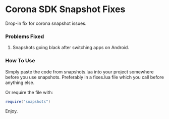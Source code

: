 # Corona SDK Snapshot Fixes

Drop-in fix for corona snapshot issues.

### Problems Fixed
1. Snapshots going black after switching apps on Android.

### How To Use
Simply paste the code from snapshots.lua into your project somewhere before you use snapshots. Preferably in a fixes.lua file which you call before anything else.

Or require the file with:
``` lua
require("snapshots")
```


Enjoy.
